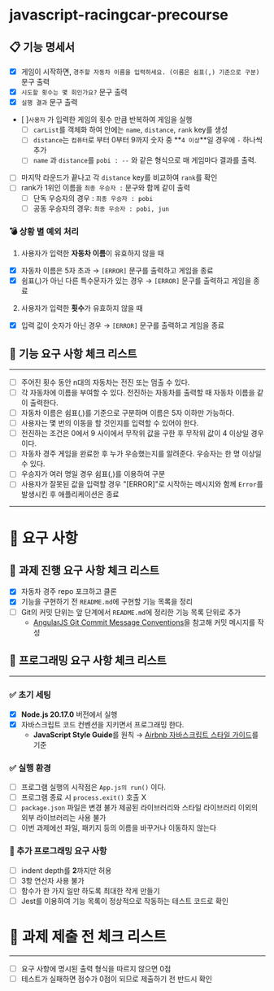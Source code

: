 # javascript-racingcar-precourse

## 📋 기능 명세서

- [x] 게임이 시작하면, `경주할 자동차 이름을 입력하세요. (이름은 쉼표(,) 기준으로 구분)` 문구 출력
- [x] `시도할 횟수는 몇 회인가요?` 문구 출력
- [x] `실행 결과` 문구 출력
- [ ]`사용자` 가 입력한 게임의 횟수 만큼 반복하여 게임을 실행
  - [ ] `carList`를 객체화 하여 안에는 `name`, `distance`, `rank` key를 생성
  - [ ] `distance`는 `컴퓨터`로 부터 0부터 9까지 숫자 중 **`4 이상`**일 경우에 `-` 하나씩 추가
  - [ ] `name` 과 `distance`를 `pobi : --` 와 같은 형식으로 매 게임마다 결과를 출력.
- [ ] 마지막 라운드가 끝나고 각 `distance` key를 비교하여 `rank`를 확인
- [ ] rank가 1위인 이름을 `최종 우승자 :` 문구와 함께 같이 출력
  - [ ] 단독 우승자의 경우 : `최종 우승자 : pobi`
  - [ ] 공동 우승자의 경우: `최종 우승자 : pobi, jun`

### 💣 상황 별 예외 처리

1. 사용자가 입력한 **자동차 이름**이 유효하지 않을 때

- [x] 자동차 이름은 5자 초과 → `[ERROR]` 문구를 출력하고 게임을 종료
- [x] 쉼표(,)가 아닌 다른 특수문자가 있는 경우 → `[ERROR]` 문구를 출력하고 게임을 종료

2. 사용자가 입력한 **횟수**가 유효하지 않을 때

- [x] 입력 값이 숫자가 아닌 경우 → `[ERROR]` 문구를 출력하고 게임을 종료

## 📗 기능 요구 사항 체크 리스트

---

- [ ] 주어진 횟수 동안 n대의 자동차는 전진 또는 멈출 수 있다.
- [ ] 각 자동차에 이름을 부여할 수 있다. 전진하는 자동차를 출력할 때 자동차 이름을 같이 출력한다.
- [ ] 자동차 이름은 쉼표(,)를 기준으로 구분하며 이름은 5자 이하만 가능하다.
- [ ] 사용자는 몇 번의 이동을 할 것인지를 입력할 수 있어야 한다.
- [ ] 전진하는 조건은 0에서 9 사이에서 무작위 값을 구한 후 무작위 값이 4 이상일 경우이다.
- [ ] 자동차 경주 게임을 완료한 후 누가 우승했는지를 알려준다. 우승자는 한 명 이상일 수 있다.
- [ ] 우승자가 여러 명일 경우 쉼표(,)를 이용하여 구분
- [ ] 사용자가 잘못된 값을 입력할 경우 "[ERROR]"로 시작하는 메시지와 함께 `Error`를 발생시킨 후 애플리케이션은 종료

---

# 🚨 요구 사항

## 📕 과제 진행 요구 사항 체크 리스트

- [x] 자동차 경주 repo 포크하고 클론
- [x] 기능을 구현하기 전 `README.md`에 구현할 기능 목록을 정리
- [ ] Git의 커밋 단위는 앞 단계에서 `README.md`에 정리한 기능 목록 단위로 추가
  - [AngularJS Git Commit Message Conventions](https://gist.github.com/stephenparish/9941e89d80e2bc58a153)을 참고해 커밋 메시지를 작성

## 📘 프로그래밍 요구 사항 체크 리스트

---

### ✅ 초기 세팅

- [x] **Node.js 20.17.0** 버전에서 실행
- [x] 자바스크립트 코드 컨벤션을 지키면서 프로그래밍 한다.
  - **JavaScript Style Guide**를 원칙 → [Airbnb 자바스크립트 스타일 가이드](https://github.com/airbnb/javascript)를 기준

### ✅ 실행 환경

- [ ] 프로그램 실행의 시작점은 `App.js의 run()` 이다.
- [ ] 프로그램 종료 시 `process.exit()` 호출 X
- [ ] `package.json` 파일은 변경 불가
      제공된 라이브러리와 스타일 라이브러리 이외의 외부 라이브러리는 사용 불가
- [ ] 이번 과제에선 파일, 패키지 등의 이름을 바꾸거나 이동하지 않는다

### 🎯 추가 프로그래밍 요구 사항

- [ ] indent depth를 **2**까지만 허용
- [ ] 3항 연산자 사용 불가
- [ ] 함수가 한 가지 일만 하도록 최대한 작게 만들기
- [ ] Jest를 이용하여 기능 목록이 정상적으로 작동하는 테스트 코드로 확인

# 📌 과제 제출 전 체크 리스트

---

- [ ] 요구 사항에 명시된 출력 형식을 따르지 않으면 0점
- [ ] 테스트가 실패하면 점수가 0점이 되므로 제출하기 전 반드시 확인
